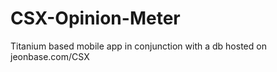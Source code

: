 CSX-Opinion-Meter
=================

Titanium based mobile app in conjunction with a db hosted on jeonbase.com/CSX

